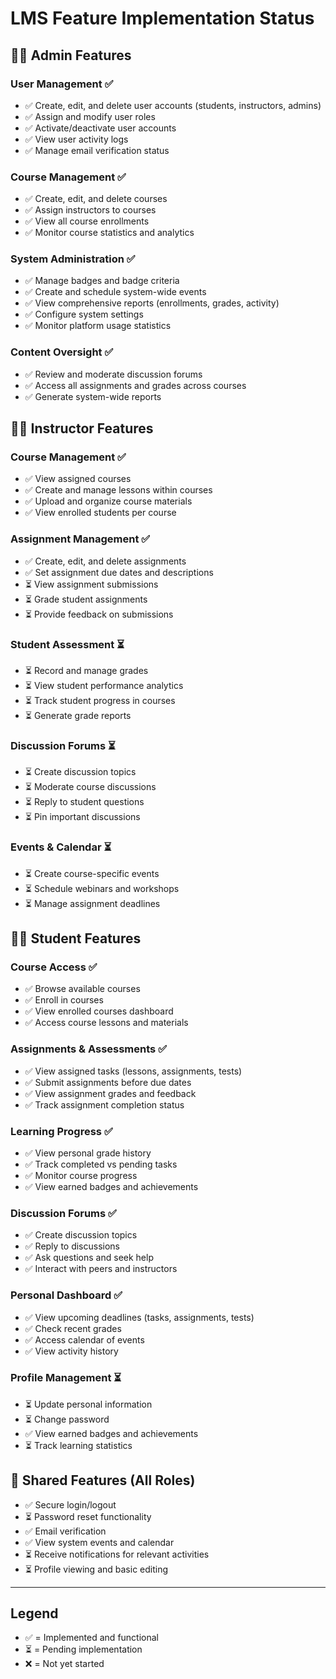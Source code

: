 # LMS Feature Implementation Status

## 👨‍💼 Admin Features

### User Management ✅
- ✅ Create, edit, and delete user accounts (students, instructors, admins)
- ✅ Assign and modify user roles
- ✅ Activate/deactivate user accounts
- ✅ View user activity logs
- ✅ Manage email verification status

### Course Management ✅
- ✅ Create, edit, and delete courses
- ✅ Assign instructors to courses
- ✅ View all course enrollments
- ✅ Monitor course statistics and analytics

### System Administration ✅
- ✅ Manage badges and badge criteria
- ✅ Create and schedule system-wide events
- ✅ View comprehensive reports (enrollments, grades, activity)
- ✅ Configure system settings
- ✅ Monitor platform usage statistics

### Content Oversight ✅
- ✅ Review and moderate discussion forums
- ✅ Access all assignments and grades across courses
- ✅ Generate system-wide reports


## 👨‍🏫 Instructor Features

### Course Management ✅
- ✅ View assigned courses
- ✅ Create and manage lessons within courses
- ✅ Upload and organize course materials
- ✅ View enrolled students per course

### Assignment Management ✅
- ✅ Create, edit, and delete assignments
- ✅ Set assignment due dates and descriptions
- ⏳ View assignment submissions
- ⏳ Grade student assignments
- ⏳ Provide feedback on submissions

### Student Assessment ⏳
- ⏳ Record and manage grades
- ⏳ View student performance analytics
- ⏳ Track student progress in courses
- ⏳ Generate grade reports

### Discussion Forums ⏳
- ⏳ Create discussion topics
- ⏳ Moderate course discussions
- ⏳ Reply to student questions
- ⏳ Pin important discussions

### Events & Calendar ⏳
- ⏳ Create course-specific events
- ⏳ Schedule webinars and workshops
- ⏳ Manage assignment deadlines


## 👨‍🎓 Student Features

### Course Access ✅
- ✅ Browse available courses
- ✅ Enroll in courses
- ✅ View enrolled courses dashboard
- ✅ Access course lessons and materials

### Assignments & Assessments ✅
- ✅ View assigned tasks (lessons, assignments, tests)
- ✅ Submit assignments before due dates
- ✅ View assignment grades and feedback
- ✅ Track assignment completion status

### Learning Progress ✅
- ✅ View personal grade history
- ✅ Track completed vs pending tasks
- ✅ Monitor course progress
- ✅ View earned badges and achievements

### Discussion Forums ✅
- ✅ Create discussion topics
- ✅ Reply to discussions
- ✅ Ask questions and seek help
- ✅ Interact with peers and instructors

### Personal Dashboard ✅
- ✅ View upcoming deadlines (tasks, assignments, tests)
- ✅ Check recent grades
- ✅ Access calendar of events
- ✅ View activity history

### Profile Management ⏳
- ⏳ Update personal information
- ⏳ Change password
- ✅ View earned badges and achievements
- ⏳ Track learning statistics


## 🎯 Shared Features (All Roles)

- ✅ Secure login/logout
- ⏳ Password reset functionality
- ✅ Email verification
- ✅ View system events and calendar
- ⏳ Receive notifications for relevant activities
- ⏳ Profile viewing and basic editing

---

## Legend
- ✅ = Implemented and functional
- ⏳ = Pending implementation
- ❌ = Not yet started